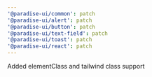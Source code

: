 ```yaml
---
'@paradise-ui/common': patch
'@paradise-ui/alert': patch
'@paradise-ui/button': patch
'@paradise-ui/text-field': patch
'@paradise-ui/toast': patch
'@paradise-ui/react': patch
---
```


Added elementClass and tailwind class support
